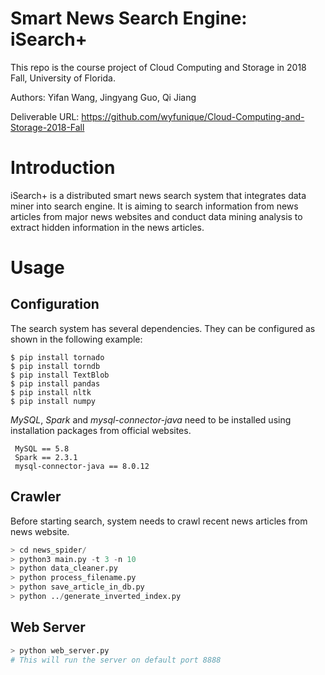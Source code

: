 # Smart News Search Engine: iSearch+

This repo is the course project of Cloud Computing and Storage in 2018 Fall, University of Florida.

Authors: Yifan Wang, Jingyang Guo, Qi Jiang

Deliverable URL: https://github.com/wyfunique/Cloud-Computing-and-Storage-2018-Fall

# Introduction
iSearch+ is a distributed smart news search system that integrates data miner into search engine. 
It is aiming to search information from news articles from major news websites 
and conduct data mining analysis to extract hidden information in the news articles.


# Usage

## Configuration ##
The search system has several dependencies. They can be configured as shown in the following example:
```
$ pip install tornado
$ pip install torndb
$ pip install TextBlob
$ pip install pandas
$ pip install nltk
$ pip install numpy
```
_MySQL_, _Spark_ and _mysql-connector-java_ need to be installed using installation packages from official websites.
```
 MySQL == 5.8
 Spark == 2.3.1
 mysql-connector-java == 8.0.12
```

## Crawler ##
Before starting search, system needs to crawl recent news articles from news website.
```python
> cd news_spider/
> python3 main.py -t 3 -n 10 
> python data_cleaner.py
> python process_filename.py
> python save_article_in_db.py
> python ../generate_inverted_index.py
```

## Web Server ##
```python
> python web_server.py
# This will run the server on default port 8888
```
